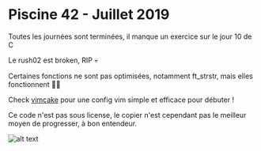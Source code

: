 # Piscine 42 - Juillet 2019

Toutes les journées sont terminées, il manque un exercice sur le jour 10 de C

Le rush02 est broken, RIP :skull:

Certaines fonctions ne sont pas optimisées, notamment ft_strstr, mais elles fonctionnent :man_shrugging:

Check [vimcake](https://github.com/ChuOkupai/vimcake) pour une config vim simple et efficace pour débuter !

Ce code n'est pas sous license, le copier n'est cependant pas le meilleur moyen de progresser, à bon entendeur.

![alt text](https://i.redd.it/5iinczbed0yz.jpg)
